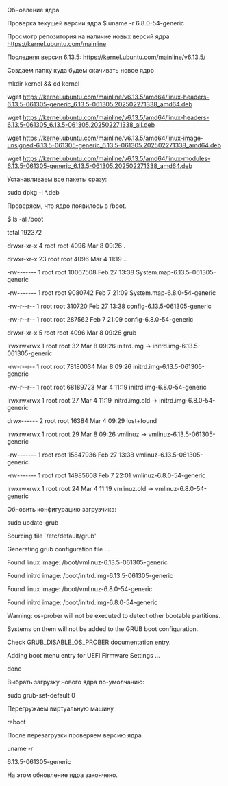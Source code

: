Обновление ядра

Проверка текущей версии ядра
$ uname -r
6.8.0-54-generic

Просмотр репозитория на наличие новых версий ядра https://kernel.ubuntu.com/mainline

Последняя версия 6.13.5: https://kernel.ubuntu.com/mainline/v6.13.5/

Создаем папку куда будем скачивать новое ядро

mkdir kernel && cd kernel

wget https://kernel.ubuntu.com/mainline/v6.13.5/amd64/linux-headers-6.13.5-061305-generic_6.13.5-061305.202502271338_amd64.deb

wget https://kernel.ubuntu.com/mainline/v6.13.5/amd64/linux-headers-6.13.5-061305_6.13.5-061305.202502271338_all.deb

wget https://kernel.ubuntu.com/mainline/v6.13.5/amd64/linux-image-unsigned-6.13.5-061305-generic_6.13.5-061305.202502271338_amd64.deb

wget https://kernel.ubuntu.com/mainline/v6.13.5/amd64/linux-modules-6.13.5-061305-generic_6.13.5-061305.202502271338_amd64.deb

Устанавливаем все пакеты сразу:

sudo dpkg -i *.deb 

Проверяем, что ядро появилось в /boot.

$ ls -al /boot

total 192372

drwxr-xr-x  4 root root     4096 Mar  8 09:26 .

drwxr-xr-x 23 root root     4096 Mar  4 11:19 ..

-rw-------  1 root root 10067508 Feb 27 13:38 System.map-6.13.5-061305-generic

-rw-------  1 root root  9080742 Feb  7 21:09 System.map-6.8.0-54-generic

-rw-r--r--  1 root root   310720 Feb 27 13:38 config-6.13.5-061305-generic

-rw-r--r--  1 root root   287562 Feb  7 21:09 config-6.8.0-54-generic

drwxr-xr-x  5 root root     4096 Mar  8 09:26 grub

lrwxrwxrwx  1 root root       32 Mar  8 09:26 initrd.img -> initrd.img-6.13.5-061305-generic

-rw-r--r--  1 root root 78180034 Mar  8 09:26 initrd.img-6.13.5-061305-generic


-rw-r--r--  1 root root 68189723 Mar  4 11:19 initrd.img-6.8.0-54-generic

lrwxrwxrwx  1 root root       27 Mar  4 11:19 initrd.img.old -> initrd.img-6.8.0-54-generic

drwx------  2 root root    16384 Mar  4 09:29 lost+found

lrwxrwxrwx  1 root root       29 Mar  8 09:26 vmlinuz -> vmlinuz-6.13.5-061305-generic

-rw-------  1 root root 15847936 Feb 27 13:38 vmlinuz-6.13.5-061305-generic

-rw-------  1 root root 14985608 Feb  7 22:01 vmlinuz-6.8.0-54-generic

lrwxrwxrwx  1 root root       24 Mar  4 11:19 vmlinuz.old -> vmlinuz-6.8.0-54-generic

Обновить конфигурацию загрузчика:

sudo update-grub

Sourcing file `/etc/default/grub'

Generating grub configuration file ...

Found linux image: /boot/vmlinuz-6.13.5-061305-generic

Found initrd image: /boot/initrd.img-6.13.5-061305-generic

Found linux image: /boot/vmlinuz-6.8.0-54-generic

Found initrd image: /boot/initrd.img-6.8.0-54-generic

Warning: os-prober will not be executed to detect other bootable partitions.

Systems on them will not be added to the GRUB boot configuration.

Check GRUB_DISABLE_OS_PROBER documentation entry.

Adding boot menu entry for UEFI Firmware Settings ...

done

Выбрать загрузку нового ядра по-умолчанию:

sudo grub-set-default 0


Перегружаем виртуальную машину

reboot

После перезагрузки проверяем версию ядра

uname -r 

6.13.5-061305-generic

На этом обновление ядра закончено.
